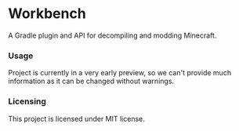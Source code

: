 # Workbench
A Gradle plugin and API for decompiling and modding Minecraft.

### Usage
Project is currently in a very early preview, so we can't provide much information as it can be changed without warnings.

### Licensing
This project is licensed under MIT license.